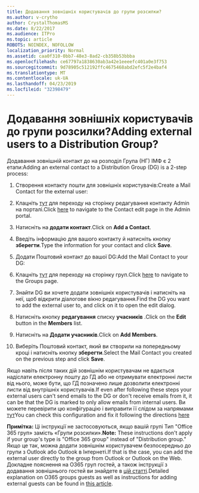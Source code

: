 ```yaml
---
title: Додавання зовнішніх користувачів до групи розсилки?
ms.author: v-crytho
author: CrystalThomasMS
ms.date: 8/22/2017
ms.audience: ITPro
ms.topic: article
ROBOTS: NOINDEX, NOFOLLOW
localization_priority: Normal
ms.assetid: caa0f310-0bb7-48e3-8ad2-cb358b53bbba
ms.openlocfilehash: ce67797a1838630ab3a42e1eeeefc401a0e3f753
ms.sourcegitcommit: 9d78905c512192ffc4675468abd2efc5f2e4baf4
ms.translationtype: MT
ms.contentlocale: uk-UA
ms.lasthandoff: 04/23/2019
ms.locfileid: "32398479"
---
```

# <a name="adding-external-users-to-a-distribution-group"></a><span data-ttu-id="dc8f2-102">Додавання зовнішніх користувачів до групи розсилки?</span><span class="sxs-lookup"><span data-stu-id="dc8f2-102">Adding external users to a Distribution Group?</span></span>

<span data-ttu-id="dc8f2-103">Додавання зовнішній контакт до на розподіл Група (НГ) ІМФ є 2 етапи:</span><span class="sxs-lookup"><span data-stu-id="dc8f2-103">Adding an external contact to a Distribution Group (DG) is a 2-step process:</span></span>
  
1. <span data-ttu-id="dc8f2-104">Створення контакту пошти для зовнішніх користувачів:</span><span class="sxs-lookup"><span data-stu-id="dc8f2-104">Create a Mail Contact for the external user:</span></span>
    
1. <span data-ttu-id="dc8f2-105">Клацніть [тут](https://admin.microsoft.com/adminportal/home#/Contact) для переходу на сторінку редагування контакту Admin на порталі.</span><span class="sxs-lookup"><span data-stu-id="dc8f2-105">Click [here](https://admin.microsoft.com/adminportal/home#/Contact) to navigate to the Contact edit page in the Admin portal.</span></span> 
    
2. <span data-ttu-id="dc8f2-106">Натисніть на **додати контакт**.</span><span class="sxs-lookup"><span data-stu-id="dc8f2-106">Click on **Add a Contact**.</span></span>
    
3. <span data-ttu-id="dc8f2-107">Введіть інформацію для вашого контакту й натисніть кнопку **зберегти**.</span><span class="sxs-lookup"><span data-stu-id="dc8f2-107">Type the information for your contact and click **Save**.</span></span>
    
2. <span data-ttu-id="dc8f2-108">Додати Поштовий контакт до вашої DG:</span><span class="sxs-lookup"><span data-stu-id="dc8f2-108">Add the Mail Contact to your DG:</span></span>
    
1. <span data-ttu-id="dc8f2-109">Клацніть [тут](https://admin.microsoft.com/adminportal/home#/groups) для переходу на сторінку груп.</span><span class="sxs-lookup"><span data-stu-id="dc8f2-109">Click [here](https://admin.microsoft.com/adminportal/home#/groups) to navigate to the Groups page.</span></span> 
    
2. <span data-ttu-id="dc8f2-110">Знайти DG ви хочете додати зовнішніх користувачів і натисніть на неї, щоб відкрити діалогове вікно редагування.</span><span class="sxs-lookup"><span data-stu-id="dc8f2-110">Find the DG you want to add the external user to, and click on it to open the edit dialog.</span></span>
    
3. <span data-ttu-id="dc8f2-111">Натисніть кнопку **редагування** списку **учасників** .</span><span class="sxs-lookup"><span data-stu-id="dc8f2-111">Click on the **Edit** button in the **Members** list.</span></span> 
    
4. <span data-ttu-id="dc8f2-112">Натисніть на **Додати учасників**.</span><span class="sxs-lookup"><span data-stu-id="dc8f2-112">Click on **Add Members**.</span></span>
    
5. <span data-ttu-id="dc8f2-113">Виберіть Поштовий контакт, який ви створили на попередньому кроці і натисніть кнопку **зберегти**.</span><span class="sxs-lookup"><span data-stu-id="dc8f2-113">Select the Mail Contact you created on the previous step and click **Save**.</span></span>
    
<span data-ttu-id="dc8f2-114">Якщо навіть після таких дій зовнішнім користувачам не вдається надіслати електронну пошту до ГД або не отримувати електронні листи від нього, може бути, що ГД позначено лише дозволити електронні листи від внутрішніх користувачів.</span><span class="sxs-lookup"><span data-stu-id="dc8f2-114">If even after following these steps your external users can't send emails to the DG or don't receive emails from it, it can be that the DG is marked to only allow emails from internal users.</span></span> <span data-ttu-id="dc8f2-115">Ви можете перевірити цю конфігурацію і виправити її слідом за напрямами [тут](https://support.office.com/article/Fix-email-delivery-issues-for-error-code-5-7-133-in-Office-365-991abc19-7756-438f-abcb-39f69b80f284.aspx)</span><span class="sxs-lookup"><span data-stu-id="dc8f2-115">You can check this configuration and fix it following the directions [here](https://support.office.com/article/Fix-email-delivery-issues-for-error-code-5-7-133-in-Office-365-991abc19-7756-438f-abcb-39f69b80f284.aspx)</span></span>
  
 <span data-ttu-id="dc8f2-116">**Примітка:** Ці інструкції не застосовуються, якщо вашій групі Тип "Office 365 груп» замість «Групи розсилки».</span><span class="sxs-lookup"><span data-stu-id="dc8f2-116">**Note:** These instructions don't apply if your group's type is "Office 365 group" instead of "Distribution group."</span></span> <span data-ttu-id="dc8f2-117">Якщо це так, можна додати зовнішнім користувачем безпосередньо до групи з Outlook або Outlook в Інтернеті.</span><span class="sxs-lookup"><span data-stu-id="dc8f2-117">If that is the case, you can add the external user directly to the group from Outlook or Outlook on the Web.</span></span> <span data-ttu-id="dc8f2-118">Докладне пояснення на O365 груп гостей, а також інструкції з додавання зовнішнього гостей ви знайдете в [цій статті](https://support.office.com/article/Guest-access-in-Office-365-Groups-bfc7a840-868f-4fd6-a390-f347bf51aff6.aspx).</span><span class="sxs-lookup"><span data-stu-id="dc8f2-118">Detailed explanation on O365 groups guests as well as instructions for adding external guests can be found in [this article](https://support.office.com/article/Guest-access-in-Office-365-Groups-bfc7a840-868f-4fd6-a390-f347bf51aff6.aspx).</span></span>
  


